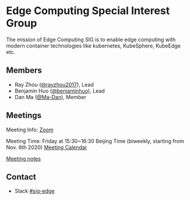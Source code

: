# Edge Computing Special Interest Group

The mission of Edge Computing SIG is to enable edge computing with modern container technologies like kubernetes, KubeSphere, KubeEdge etc.

## Members

- Ray Zhou ([@rayzhou2017](https://github.com/rayzhou2017)), Lead
- Benjamin Huo ([@benjaminhuo](https://github.com/benjaminhuo)), Lead
- Dan Ma ([@Ma-Dan](https://github.com/Ma-Dan)), Member

## Meetings

Meeting Info: [Zoom](https://us02web.zoom.us/j/89167207176?pwd=eHFxc0IzaFVXSm9QeVdsbHdVMjJ5QT09)

Meeting Time: Friday at 15:30~16:30 Beijing Time (biweekly, starting from Nov. 6th 2020) [Meeting Calendar](https://kubesphere.io/contribution/)

[Meeting notes](https://docs.google.com/document/d/1VF4G7Gsi0PFplDYkX0rRsMeXpkf9WGPumQi3BkaNRXk)

## Contact

- Slack [#sig-edge](https://kubesphere.slack.com/messages/sig-edge)